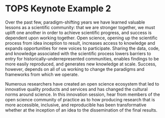 # TOPS Keynote Example 2

Over the past few, paradigm-shifting years we have learned valuable lessons as a scientific community: that we are stronger together, we must uplift one another in order to achieve scientific progress, and success is dependent upon working together. Open science, opening up the scientific process from idea inception to result, increases access to knowledge and expands opportunities for new voices to participate. Sharing the data, code, and knowledge associated with the scientific process lowers barriers to entry for historically-underrepresented communities, enables findings to be more easily reproduced, and generates new knowledge at scale. Success, however, depends on all of us working to change the paradigms and frameworks from which we operate.

Numerous researchers have created an open science ecosystem that led to innovative quality products and services and has changed the cultural norms around science. In this innovation session, hear from members of the open science community of practice as to how producing research that is more accessible, inclusive, and reproducible has been transformative whether at the inception of an idea to the dissemination of the final results. 
